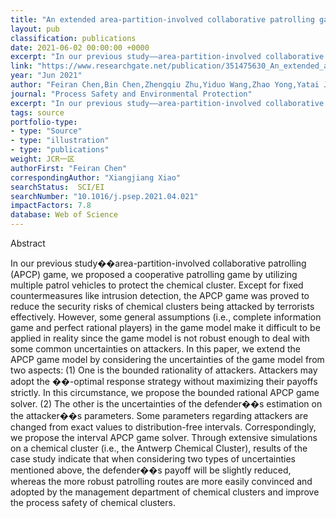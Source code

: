 ```yaml
---
title: "An extended area-partition-involved collaborative patrolling game in chemical clusters considering attackers’ bounded rationality and parameter uncertainty"
layout: pub
classification: publications
date: 2021-06-02 00:00:00 +0000
excerpt: "In our previous study——area-partition-involved collaborative patrolling (APCP) game, we proposed a cooperative patrolling game by utilizing multiple patrol vehicles to protect the chemical cluster. Except for fixed countermeasures like intrusion detection, the APCP game was proved to reduce the security risks of chemical clusters being attacked by t..."
link: "https://www.researchgate.net/publication/351475630_An_extended_area-partition-involved_collaborative_patrolling_game_in_chemical_clusters_considering_attackers'_bounded_rationality_and_parameter_uncertainty"
year: "Jun 2021"
author: "Feiran Chen,Bin Chen,Zhengqiu Zhu,Yiduo Wang,Zhao Yong,Yatai Ji,Xiaogang Qiu,Quanjun Yin,Xiangjiang Xiao,"
journal: "Process Safety and Environmental Protection"
excerpt: "In our previous study——area-partition-involved collaborative patrolling (APCP) game, we proposed a cooperative patrolling game by utilizing multiple patrol vehicles to protect the chemical cluster. Except for fixed countermeasures like intrusion detection, the APCP game was proved to reduce the security risks of chemical clusters being attacked by t..."
tags: source
portfolio-type: 
- type: "Source"
- type: "illustration"
- type: "publications"
weight: JCR一区
authorFirst: "Feiran Chen"
correspondingAuthor: "Xiangjiang Xiao"
searchStatus:  SCI/EI
searchNumber: "10.1016/j.psep.2021.04.021"
impactFactors: 7.8
database: Web of Science
---
```

Abstract

In our previous study��area-partition-involved collaborative patrolling (APCP) game, we proposed a cooperative patrolling game by utilizing multiple patrol vehicles to protect the chemical cluster. Except for fixed countermeasures like intrusion detection, the APCP game was proved to reduce the security risks of chemical clusters being attacked by terrorists effectively. However, some general assumptions (i.e., complete information game and perfect rational players) in the game model make it difficult to be applied in reality since the game model is not robust enough to deal with some common uncertainties on attackers. In this paper, we extend the APCP game model by considering the uncertainties of the game model from two aspects: (1) One is the bounded rationality of attackers. Attackers may adopt the ��-optimal response strategy without maximizing their payoffs strictly. In this circumstance, we propose the bounded rational APCP game solver. (2) The other is the uncertainties of the defender��s estimation on the attacker��s parameters. Some parameters regarding attackers are changed from exact values to distribution-free intervals. Correspondingly, we propose the interval APCP game solver. Through extensive simulations on a chemical cluster (i.e., the Antwerp Chemical Cluster), results of the case study indicate that when considering two types of uncertainties mentioned above, the defender��s payoff will be slightly reduced, whereas the more robust patrolling routes are more easily convinced and adopted by the management department of chemical clusters and improve the process safety of chemical clusters.